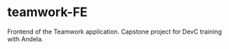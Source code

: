 # teamwork-FE
Frontend of the Teamwork application. Capstone project for DevC training with Andela.
